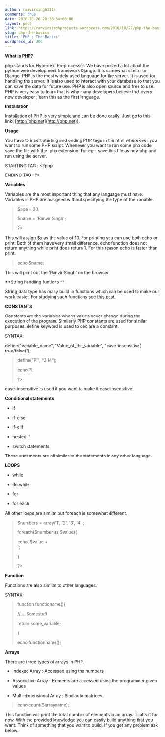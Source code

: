 ```yaml
---
author: ranvirsingh1114
comments: true
date: 2016-10-26 20:36:34+00:00
layout: post
link: https://ranvirsinghprojects.wordpress.com/2016/10/27/php-the-basics/
slug: php-the-basics
title: 'PHP : The Basics'
wordpress_id: 306
---
```


**What is PHP?**

php stands for Hypertext Preprocessor. We have posted a lot about the python web development framework Django. It is somewhat similar to Django. PHP is the most widely used language for the server. It is used for handling the server. It is also used to interact with your database so that you can save the data for future use. PHP is also open source and free to use. PHP is very easy to learn that is why many developers believe that every new developer ;learn this as the first language.

**Installation**

Installation of PHP is very simple and can be done easily. Just go to this link( [http://php.net](http://php.net)).

**Usage**

You have to insert starting and ending PHP tags in the html where ever you want to run some PHP script. Whenever you want to run some php code save the file with the .php extension. For eg:- save this file as new.php and run using the server.

STARTING TAG : <?php

ENDING TAG : ?>

**Variables**

Variables are the most important thing that any language must have. Variables in PHP are assigned without specifying the type of the variable.


<blockquote><?php

$age = 20;

$name = 'Ranvir Singh';

?></blockquote>


This will assign $x as the value of 10. For printing you can use both echo or print. Both of them have very small difference. echo function does not return anything while print does return 1. For this reason echo is faster than print.


<blockquote>echo $name;</blockquote>


This will print out the 'Ranvir Singh' on the browser.

**String handling funtions **

String data type has many build in functions which can be used to make our work easier. For studying such functions see [this post.](http://www.w3schools.com/php/php_string.asp)

**CONSTANTS**

Constants are the variables whoes values never change during the execution of the program. Similarly PHP constants are used for similar purposes. define keyword is used to declare a constant.

SYNTAX:

define("variable_name", "Value_of_the_variable", "case-insensitive( true/false)");


<blockquote><?php

define("PI", "3.14");

echo PI;

?></blockquote>


case-insensitive is used if you want to make it case insensitive.

**Conditional statements**



	
  * if

	
  * if-else

	
  * if-elif

	
  * nested if

	
  * switch statements


These statements are all similar to the statements in any other language.

**LOOPS**



	
  * while

	
  * do while

	
  * for

	
  * for each


All other loops are similar but foreach is somewhat different.


<blockquote><?php

$numbers = array('1', '2', '3', '4');

foreach($number as $value){

echo '$value + <br>';

}

?></blockquote>


**Function**

Functions are also similar to other languages.

SYNTAX:


<blockquote>function functioname(){

//.... Somestuff

return some_variable;

}

echo functionname();</blockquote>


**Arrays**

There are three types of arrays in PHP.



	
  * Indexed Array : Accessed using the numbers

	
  * Associative Array : Elements are accessed using the programmer given values

	
  * Multi-dimensional Array : Similar to matrices.




<blockquote>echo count($arrayname);</blockquote>


This function will print the total number of elements in an array. That's it for now. With the provided knowledge you can easily build anything that you want. Think of something that you want to build. If you get any problem ask below.
















